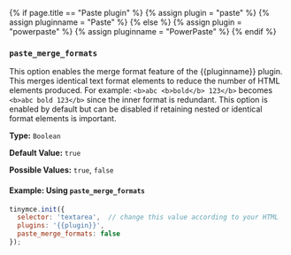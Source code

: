 {% if page.title == "Paste plugin" %}
  {% assign plugin = "paste" %}
  {% assign pluginname = "Paste" %}
{% else %}
  {% assign plugin = "powerpaste" %}
  {% assign pluginname = "PowerPaste" %}
{% endif %}
### `paste_merge_formats`

This option enables the merge format feature of the {{pluginname}} plugin. This merges identical text format elements to reduce the number of HTML elements produced. For example: `<b>abc <b>bold</b> 123</b>` becomes `<b>abc bold 123</b>` since the inner format is redundant. This option is enabled by default but can be disabled if retaining nested or identical format elements is important.

**Type:** `Boolean`

**Default Value:** `true`

**Possible Values:** `true`, `false`

#### Example: Using `paste_merge_formats`

```js
tinymce.init({
  selector: 'textarea',  // change this value according to your HTML
  plugins: '{{plugin}}',
  paste_merge_formats: false
});
```
